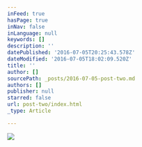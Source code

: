 ```yaml
---
inFeed: true
hasPage: true
inNav: false
inLanguage: null
keywords: []
description: ''
datePublished: '2016-07-05T20:25:43.578Z'
dateModified: '2016-07-05T18:02:09.520Z'
title: ''
author: []
sourcePath: _posts/2016-07-05-post-two.md
authors: []
publisher: null
starred: false
url: post-two/index.html
_type: Article

---
```

![](https://the-grid-user-content.s3-us-west-2.amazonaws.com/58feaa0c-96ff-4a18-aa6d-ed5fedaf8571.jpg)